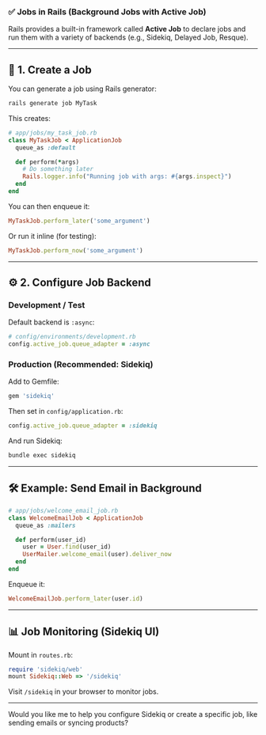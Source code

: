 ### ✅ Jobs in Rails (Background Jobs with Active Job)

Rails provides a built-in framework called **Active Job** to declare jobs and run them with a variety of backends (e.g., Sidekiq, Delayed Job, Resque).

---

## 🧱 1. Create a Job

You can generate a job using Rails generator:

```bash
rails generate job MyTask
```

This creates:

```ruby
# app/jobs/my_task_job.rb
class MyTaskJob < ApplicationJob
  queue_as :default

  def perform(*args)
    # Do something later
    Rails.logger.info("Running job with args: #{args.inspect}")
  end
end
```

You can then enqueue it:

```ruby
MyTaskJob.perform_later('some_argument')
```

Or run it inline (for testing):

```ruby
MyTaskJob.perform_now('some_argument')
```

---

## ⚙️ 2. Configure Job Backend

### Development / Test

Default backend is `:async`:

```ruby
# config/environments/development.rb
config.active_job.queue_adapter = :async
```

### Production (Recommended: Sidekiq)

Add to Gemfile:

```ruby
gem 'sidekiq'
```

Then set in `config/application.rb`:

```ruby
config.active_job.queue_adapter = :sidekiq
```

And run Sidekiq:

```bash
bundle exec sidekiq
```

---

## 🛠 Example: Send Email in Background

```ruby
# app/jobs/welcome_email_job.rb
class WelcomeEmailJob < ApplicationJob
  queue_as :mailers

  def perform(user_id)
    user = User.find(user_id)
    UserMailer.welcome_email(user).deliver_now
  end
end
```

Enqueue it:

```ruby
WelcomeEmailJob.perform_later(user.id)
```

---

## 📊 Job Monitoring (Sidekiq UI)

Mount in `routes.rb`:

```ruby
require 'sidekiq/web'
mount Sidekiq::Web => '/sidekiq'
```

Visit `/sidekiq` in your browser to monitor jobs.

---

Would you like me to help you configure Sidekiq or create a specific job, like sending emails or syncing products?
